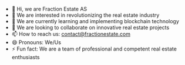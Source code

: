 - 👋 Hi, we are Fraction Estate AS
- 👀 We are interested in revolutionizing the real estate industry
- 🌱 We are currently learning and implementing blockchain technology
- 💞️ We are looking to collaborate on innovative real estate projects
- 📫 How to reach us: contact@fractionestate.com
- 😄 Pronouns: We/Us
- ⚡ Fun fact: We are a team of professional and competent real estate enthusiasts

<!---
FractionEstate/FractionEstate is a ✨ special ✨ repository because its `README.md` (this file) appears on your GitHub profile.
You can click the Preview link to take a look at your changes.
--->
